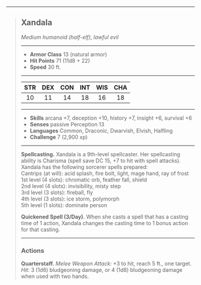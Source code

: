 ***
> ## Xandala
> *Medium humanoid (half-elf), lawful evil*
> 
> ***
> 
> - **Armor Class** 13 (natural armor)
> - **Hit Points** 71 (11d8 + 22)
> - **Speed** 30 ft.
> 
> ***
> 
> |STR|DEX|CON|INT|WIS|CHA|
> |:---:|:---:|:---:|:---:|:---:|:---:|
> |10|11|14|18|16|18|
> 
> ***
> 
> - **Skills** arcana +7, deception +10, history +7, insight +6, survival +6
> - **Senses** passive Perception 13
> - **Languages** Common, Draconic, Dwarvish, Elvish, Halfling
> - **Challenge** 7 (2,900 xp)
> 
> ***
> 
> **Spellcasting.** Xandala is a 9th-level spellcaster. Her spellcasting ability is Charisma (spell save DC 15, +7 to hit with spell attacks). Xandala has the following sorcerer spells prepared:  
> Cantrips (at will): acid splash, fire bolt, light, mage hand, ray of frost  
> 1st level (4 slots): chromatic orb, feather fall, shield  
> 2nd level (4 slots): invisibility, misty step  
> 3rd level (3 slots): fireball, fly  
> 4th level (3 slots): ice storm, polymorph  
> 5th level (1 slots): dominate person
> 
> **Quickened Spell (3/Day).** When she casts a spell that has a casting time of 1 action, Xandala changes the casting time to 1 bonus action for that casting.
> 
> ***
> 
> ### Actions
> **Quarterstaff.** *Melee Weapon Attack:* +3 to hit, reach 5 ft., one target. *Hit:* 3 (1d6) bludgeoning damage, or 4 (1d8) bludgeoning damage when used with two hands.